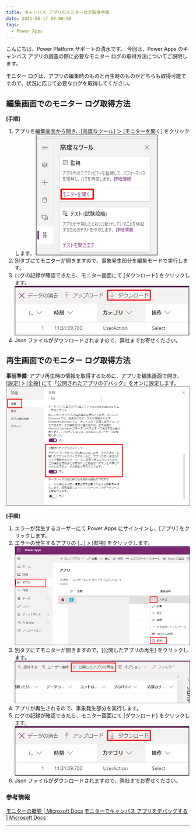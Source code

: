 ```yaml
---
title: キャンバス アプリのモニターログ取得手順
date: 2021-06-17 00:00:00
tags:
  - Power Apps
---
```


こんにちは、Power Platform サポートの清水です。
今回は、Power Apps のキャンバス アプリの調査の際に必要なモニター ログの取得方法についてご説明します。
<!-- more -->

モニター ログは、アプリの編集時のものと再生時のものがどちらも取得可能ですので、状況に応じて必要なログを取得してください。

## 編集画面でのモニター ログ取得方法

**[手順]**

1. アプリを編集画面から開き、[高度なツール] ＞ [モニターを開く] をクリックします。
![](./Canvas-app-monitor/img01.png)
2. 別タブにてモニターが開きますので、事象発生部分を編集モードで実行します。
3. ログの記録が確認できたら、モニター画面にて [ダウンロード] をクリックします。
![](./Canvas-app-monitor/img02.png)
4. Json ファイルがダウンロードされますので、弊社までお寄せください。

## 再生画面でのモニター ログ取得方法

**事前準備**: アプリ再生時の情報を取得するために、アプリを編集画面で開き、  
[設定] > [全般] にて「公開されたアプリのデバッグ」をオンに設定します。
![](./Canvas-app-monitor/img03.png)

**[手順]**

1. エラーが発生するユーザーにて Power Apps にサインインし、[アプリ] をクリックします。
2. エラーの発生するアプリの […] > [監視] をクリックします。
![](./Canvas-app-monitor/img04.png)
3. 別タブにてモニターが開きますので、[公開したアプリの再生] をクリックします。
![](./Canvas-app-monitor/img05.png)
4. アプリが再生されるので、事象発生部分を実行します。
5. ログの記録が確認できたら、モニター画面にて [ダウンロード] をクリックします。
![](./Canvas-app-monitor/img02.png)
6. Json ファイルがダウンロードされますので、弊社までお寄せください。

### 参考情報

[モニターの概要 | Microsoft Docs](https://learn.microsoft.com/ja-jp/power-apps/maker/monitor-overview)
[モニターでキャンバス アプリをデバッグする | Microsoft Docs](https://learn.microsoft.com/ja-jp/power-apps/maker/monitor-canvasapps)

---
